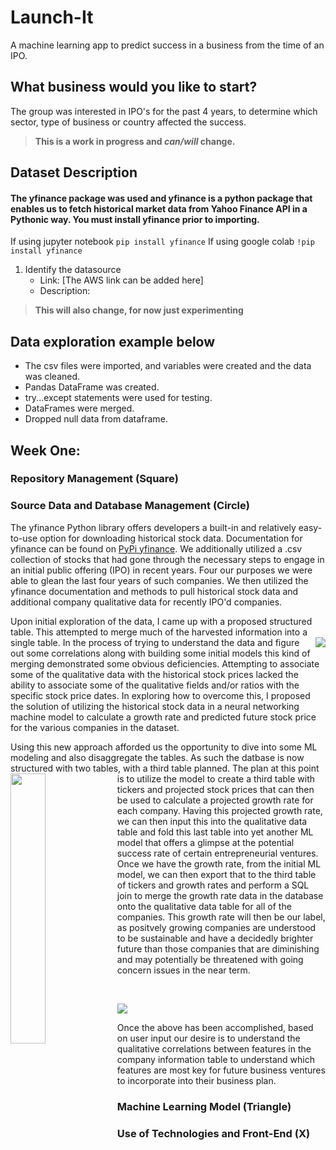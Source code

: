 # Launch-It
A machine learning app to predict success in a business from the time of an IPO.

## What business would you like to start?
The group was interested in IPO's for the past 4 years, to determine which sector, type of business or country affected the success.
>**This is a work in progress and _can/will_ change.**

## Dataset Description
#### The yfinance package was used and yfinance is a python package that enables us to fetch historical market data from Yahoo Finance API in a Pythonic way. You must install yfinance prior to importing.
If using jupyter notebook
```pip install yfinance```
If using google colab
```!pip install yfinance``` 

1. Identify the datasource
    - Link: [The AWS link can be added here]
    - Description:


>**This will also change, for now just experimenting**



## Data exploration example below
  - The csv files were imported, and variables were created and the data was cleaned.
  - Pandas DataFrame was created.
  - try...except statements were used for testing.
  - DataFrames were merged.
  - Dropped null data from dataframe.


## Week One: 

### Repository Management (Square)


### Source Data and Database Management (Circle)
<p>The yfinance Python library offers developers a built-in and relatively easy-to-use option for downloading historical stock data. Documentation for yfinance can be found on <a href="https://pypi.org/project/yfinance/">PyPi yfinance</a>. We additionally utilized a .csv collection of stocks that had gone through the necessary steps to engage in an initial public offering (IPO) in recent years. Four our purposes we were able to glean the last four years of such companies. We then utilized the yfinance documentation and methods to pull historical stock data and additional company qualitative data for recently IPO'd companies.</p>
<p>Upon initial exploration of the data, I came up with a proposed structured table. This attempted to merge much of the harvested information into a single table. <img src="https://github.com/scottwesley31/Final_Project/blob/main/images/database_initial_schema.png" align="right"> In the process of trying to understand the data and figure out some correlations along with building some initial models this kind of merging demonstrated some obvious deficiencies. Attempting to associate some of the qualitative data with the historical stock prices lacked the ability to associate some of the qualitative fields and/or ratios with the specific stock price dates. In exploring how to overcome this, I proposed the solution of utilizing the historical stock data in a neural networking machine model to calculate a growth rate and predicted future stock price for the various companies in the dataset.</p>
<p>Using this new approach afforded us the opportunity to dive into some ML modeling and also disaggregate the tables. As such the datbase is now structured with two tables, with a third table planned. <img src="https://github.com/scottwesley31/Final_Project/blob/main/images/schema_segment2.png" align="left" width=33.3%> The plan at this point is to utilize the model to create a third table with tickers and projected stock prices that can then be used to calculate a projected growth rate for each company. Having this projected growth rate, we can then input this into the qualitative data table and fold this last table into yet another ML model that offers a glimpse at the potential success rate of certain entrepreneurial ventures. Once we have the growth rate, from the initial ML model, we can then export that to the third table of tickers and growth rates and perform a SQL join to merge the growth rate data in the database onto the qualitative data table for all of the companies. This growth rate will then be our label, as positvely growing companies are understood to be sustainable and have a decidedly brighter future than those companies that are diminishing and may potentially be threatened with going concern issues in the near term.</p><br><p><img src="https://github.com/scottwesley31/Final_Project/blob/main/images/ERD_segment2.png"></p>
<p>Once the above has been accomplished, based on user input our desire is to understand the qualitative correlations between features in the company information table to understand which features are most key for future business ventures to incorporate into their business plan.</p>

### Machine Learning Model (Triangle)


### Use of Technologies and Front-End (X)
